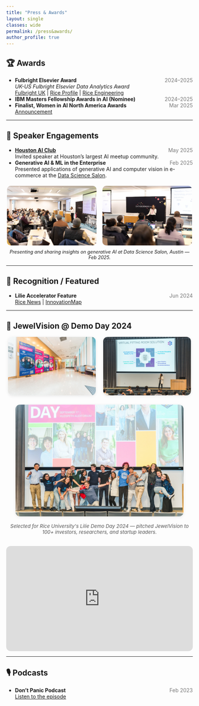 ```yaml
---
title: "Press & Awards"
layout: single
classes: wide
permalink: /press&awards/
author_profile: true
---
```


## 🏆 Awards

<ul>
  <li>
    <b>Fulbright Elsevier Award</b>
    <span style="float:right; color:#7a7a7a;">2024–2025</span><br>
    <i>UK-US Fulbright Elsevier Data Analytics Award</i><br>
    <a href="https://fulbright.org.uk/people-search/anekha-sokhal/" target="_blank">Fulbright UK</a> |
    <a href="https://fulbright.rice.edu/people/anekha-sokhal" target="_blank">Rice Profile</a> |
    <a href="https://engineering.rice.edu/news/fulbrighters-engineering-professional-masters-program-rice-home-away-home" target="_blank">Rice Engineering</a>
  </li>

  <li>
    <b>IBM Masters Fellowship Awards in AI (Nominee)</b>
    <span style="float:right; color:#7a7a7a;">2024–2025</span>
  </li>

  <li>
    <b>Finalist, Women in AI North America Awards</b>
    <span style="float:right; color:#7a7a7a;">Mar 2025</span><br>
    <a href="https://www.womeninai.co/post/finalists-announced-for-women-in-ai-awards-north-america-2025" target="_blank">Announcement</a>
  </li>
</ul>

---

## 🎤 Speaker Engagements

<ul>
  <li>
    <a href="https://www.houstonaiclub.com/" target="_blank"><b>Houston AI Club</b></a> 
    <span style="float:right; color:#7a7a7a;">May 2025</span><br>
    Invited speaker at Houston’s largest AI meetup community.
  </li>

  <li>
    <b>Generative AI & ML in the Enterprise</b> 
    <span style="float:right; color:#7a7a7a;">Feb 2025</span><br>
    Presented applications of generative AI and computer vision in e-commerce at the 
    <a href="https://www.datascience.salon/austin/" target="_blank">Data Science Salon</a>.
  </li>
</ul>

<!-- Side-by-side images -->
<div style="margin: 20px 0; display: flex; gap: 16px; flex-wrap: wrap; justify-content: center;">
  <img src="/assets/press&awards/day 2-237.jpg" alt="DSS Talk - Anekha presenting" style="width: 48%; border-radius: 10px;">
  <img src="/assets/press&awards/day 2-244.jpg" alt="DSS Talk - Panel shot" style="width: 48%; border-radius: 10px;">
</div>

<!-- Caption -->
<p style="margin-top: -10px; font-style: italic; font-size: 0.9em; text-align: center;">
  Presenting and sharing insights on generative AI at Data Science Salon, Austin — Feb 2025.
</p>

---

## 🌟 Recognition / Featured

<ul>
  <li>
    <b>Lilie Accelerator Feature</b> 
    <span style="float:right; color:#7a7a7a;">Jun 2024</span><br>
    <a href="https://news.rice.edu/news/2024/rice-entrepreneurship-lab-unveils-teams-2024-lilie-summer-venture-studio-accelerator" target="_blank">Rice News</a> |
    <a href="https://houston.innovationmap.com/rice-university-liu-idea-lab-2024-2668479547.html" target="_blank">InnovationMap</a>
  </li>
</ul>

---

## 🎤 JewelVision @ Demo Day 2024

<div style="margin-top: 10px;">

  <!-- Side-by-side photos -->
  <div style="display: flex; gap: 20px; flex-wrap: wrap; justify-content: center;">
    <img src="/assets/press&awards/2.jpg" alt="Demo Day Presentation" style="width: 47%; border-radius: 12px; box-shadow: 0 2px 8px rgba(0,0,0,0.08);">
    <img src="/assets/press&awards/86.jpg" alt="Demo Day Poster" style="width: 47%; border-radius: 12px; box-shadow: 0 2px 8px rgba(0,0,0,0.08);">
  </div>

  <!-- Solo photo -->
  <div style="margin-top: 25px; text-align: center;">
    <img src="/assets/press&awards/107.jpg" alt="JewelVision presentation slide" style="max-width: 90%; border-radius: 12px; box-shadow: 0 2px 8px rgba(0,0,0,0.08);">
  </div>

  <!-- Caption -->
  <p style="margin-top: 15px; font-style: italic; font-size: 0.95em; text-align: center; color: #555;">
    Selected for Rice University's Lilie Demo Day 2024 — pitched JewelVision to 100+ investors, researchers, and startup leaders.
  </p>

  <!-- Embedded YouTube video -->
  <div style="margin-top: 30px; position: relative; padding-bottom: 56.25%; height: 0; overflow: hidden; border-radius: 12px;">
    <iframe 
      src="https://www.youtube.com/embed/WCl0LXecB_Y?start=4242" 
      title="JewelVision Demo Day Presentation" 
      frameborder="0" 
      allowfullscreen 
      style="position: absolute; top:0; left:0; width:100%; height:100%;">
    </iframe>
  </div>

</div>

---

## 🎙️ Podcasts

<ul>
  <li>
    <b>Don’t Panic Podcast</b> 
    <span style="float:right; color:#7a7a7a;">Feb 2023</span><br>
    <a href="https://dontpanicpodcast.buzzsprout.com/2029474/episodes/12279537" target="_blank">Listen to the episode</a>
  </li>
</ul>